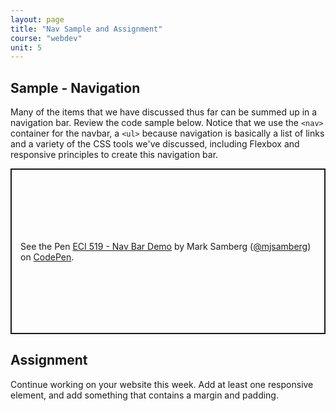 ```yaml
---
layout: page
title: "Nav Sample and Assignment"
course: "webdev"
unit: 5
---
```


## Sample - Navigation
Many of the items that we have discussed thus far can be summed up in a navigation bar. Review the code sample below. Notice that we use the ```<nav>``` container for the navbar, a ```<ul>``` because navigation is basically a list of links and a variety of the CSS tools we've discussed, including Flexbox and responsive principles to create this navigation bar.

<p class="codepen" data-height="265" data-theme-id="light" data-default-tab="result" data-user="mjsamberg" data-slug-hash="VwmPGbX" style="height: 265px; box-sizing: border-box; display: flex; align-items: center; justify-content: center; border: 2px solid; margin: 1em 0; padding: 1em;" data-pen-title="ECI 519 - Nav Bar Demo">
  <span>See the Pen <a href="https://codepen.io/mjsamberg/pen/VwmPGbX">
  ECI 519 - Nav Bar Demo</a> by Mark Samberg (<a href="https://codepen.io/mjsamberg">@mjsamberg</a>)
  on <a href="https://codepen.io">CodePen</a>.</span>
</p>
<script async src="https://cpwebassets.codepen.io/assets/embed/ei.js"></script>

## Assignment
Continue working on your website this week. Add at least one responsive element, and add something that contains a margin and padding.